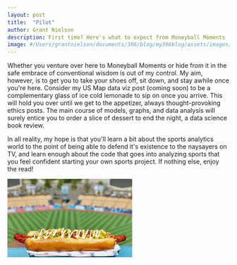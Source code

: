 ```yaml
---
layout: post
title:  "Pilot"
author: Grant Nielson
description: First time? Here's what to expect from Moneyball Moments
image: #/Users/grantnielson/documents/386/blog/my386blog/assets/images/opening_day.jpeg
---
```



Whether you venture over here to Moneyball Moments or hide from it in the safe embrace of conventional wisdom is out of my control. My aim, however, is to get you to take your shoes off, sit down, and stay awhile once you're here. Consider my US Map data viz post (coming soon) to be a complementary glass of ice cold lemonade to sip on once you arrive. This will hold you over until we get to the appetizer, always thought-provoking ethics posts. The main course of models, graphs, and data analysis will surely entice you to order a slice of dessert to end the night, a data science book review. 

In all reality, my hope is that you'll learn a bit about the sports analytics world to the point of being able to defend it's existence to the naysayers on TV, and learn enough about the code that goes into analyzing sports that you feel confident starting your own sports project. If nothing else, enjoy the read!

![Figure](https://github.com/grantnielson/my386blog/raw/main/assets/images/hot_dog.jpeg)

